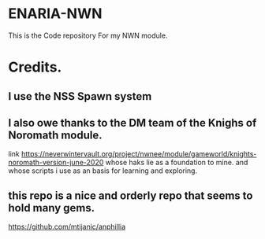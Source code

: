 # ENARIA-NWN

This is the Code repository For my NWN module. 

# Credits.

## I use the NSS Spawn system 

## I also owe thanks to the DM team of the Knighs of Noromath module.
link https://neverwintervault.org/project/nwnee/module/gameworld/knights-noromath-version-june-2020 
whose haks lie as a foundation to mine. and whose scripts i use as an basis for learning and exploring.

## this repo is a nice and orderly repo that seems to hold many gems.
https://github.com/mtijanic/anphillia
